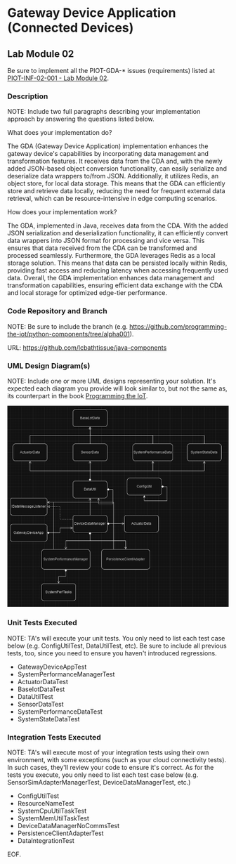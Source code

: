 # Gateway Device Application (Connected Devices)

## Lab Module 02

Be sure to implement all the PIOT-GDA-* issues (requirements) listed at [PIOT-INF-02-001 - Lab Module 02](https://github.com/orgs/programming-the-iot/projects/1#column-9974938).

### Description

NOTE: Include two full paragraphs describing your implementation approach by answering the questions listed below.

What does your implementation do? 

The GDA (Gateway Device Application) implementation enhances the gateway device's capabilities by incorporating data management and transformation features. It receives data from the CDA and, with the newly added JSON-based object conversion functionality, can easily serialize and deserialize data wrappers to/from JSON. Additionally, it utilizes Redis, an object store, for local data storage. This means that the GDA can efficiently store and retrieve data locally, reducing the need for frequent external data retrieval, which can be resource-intensive in edge computing scenarios.

How does your implementation work?

The GDA, implemented in Java, receives data from the CDA. With the added JSON serialization and deserialization functionality, it can efficiently convert data wrappers into JSON format for processing and vice versa. This ensures that data received from the CDA can be transformed and processed seamlessly. Furthermore, the GDA leverages Redis as a local storage solution. This means that data can be persisted locally within Redis, providing fast access and reducing latency when accessing frequently used data. Overall, the GDA implementation enhances data management and transformation capabilities, ensuring efficient data exchange with the CDA and local storage for optimized edge-tier performance.

### Code Repository and Branch

NOTE: Be sure to include the branch (e.g. https://github.com/programming-the-iot/python-components/tree/alpha001).

URL: https://github.com/lcbathtissue/java-components

### UML Design Diagram(s)

NOTE: Include one or more UML designs representing your solution. It's expected each
diagram you provide will look similar to, but not the same as, its counterpart in the
book [Programming the IoT](https://learning.oreilly.com/library/view/programming-the-internet/9781492081401/).

![Gateway Device App (GDA) - UML Design Diagram](GDA_UML_labmodule05.png)

### Unit Tests Executed

NOTE: TA's will execute your unit tests. You only need to list each test case below
(e.g. ConfigUtilTest, DataUtilTest, etc). Be sure to include all previous tests, too,
since you need to ensure you haven't introduced regressions.

- GatewayDeviceAppTest
- SystemPerformanceManagerTest
- ActuatorDataTest
- BaseIotDataTest
- DataUtilTest
- SensorDataTest
- SystemPerformanceDataTest
- SystemStateDataTest

### Integration Tests Executed

NOTE: TA's will execute most of your integration tests using their own environment, with
some exceptions (such as your cloud connectivity tests). In such cases, they'll review
your code to ensure it's correct. As for the tests you execute, you only need to list each
test case below (e.g. SensorSimAdapterManagerTest, DeviceDataManagerTest, etc.)

- ConfigUtilTest
- ResourceNameTest 
- SystemCpuUtilTaskTest
- SystemMemUtilTaskTest
- DeviceDataManagerNoCommsTest
- PersistenceClientAdapterTest
- DataIntegrationTest

EOF.